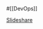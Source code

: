 #[[DevOps]]

[Slideshare](https://www.slideshare.net/jallspaw/10-deploys-per-day-dev-and-ops-cooperation-at-flickr)